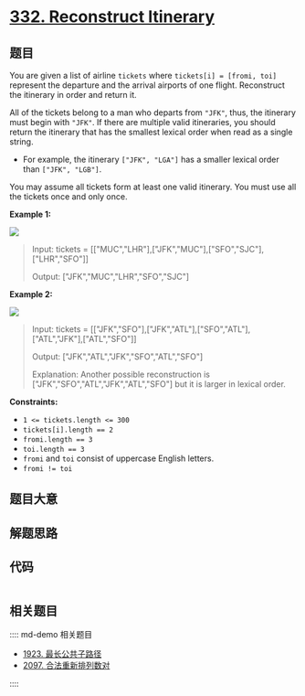 # [332. Reconstruct Itinerary](https://leetcode.com/problems/reconstruct-itinerary/)

## 题目

You are given a list of airline `tickets` where `tickets[i] = [fromi, toi]`
represent the departure and the arrival airports of one flight. Reconstruct
the itinerary in order and return it.

All of the tickets belong to a man who departs from `"JFK"`, thus, the
itinerary must begin with `"JFK"`. If there are multiple valid itineraries,
you should return the itinerary that has the smallest lexical order when read
as a single string.

  * For example, the itinerary `["JFK", "LGA"]` has a smaller lexical order than `["JFK", "LGB"]`.

You may assume all tickets form at least one valid itinerary. You must use all
the tickets once and only once.



**Example 1:**

![](https://assets.leetcode.com/uploads/2021/03/14/itinerary1-graph.jpg)

> Input: tickets = [["MUC","LHR"],["JFK","MUC"],["SFO","SJC"],["LHR","SFO"]]
> 
> Output: ["JFK","MUC","LHR","SFO","SJC"]

**Example 2:**

![](https://assets.leetcode.com/uploads/2021/03/14/itinerary2-graph.jpg)

> Input: tickets = [["JFK","SFO"],["JFK","ATL"],["SFO","ATL"],["ATL","JFK"],["ATL","SFO"]]
> 
> Output: ["JFK","ATL","JFK","SFO","ATL","SFO"]
> 
> Explanation: Another possible reconstruction is ["JFK","SFO","ATL","JFK","ATL","SFO"] but it is larger in lexical order.

**Constraints:**

  * `1 <= tickets.length <= 300`
  * `tickets[i].length == 2`
  * `fromi.length == 3`
  * `toi.length == 3`
  * `fromi` and `toi` consist of uppercase English letters.
  * `fromi != toi`


## 题目大意

## 解题思路

## 代码

```javascript

```

## 相关题目

:::: md-demo 相关题目
- [1923. 最长公共子路径](https://leetcode.com/problems/longest-common-subpath)
- [2097. 合法重新排列数对](https://leetcode.com/problems/valid-arrangement-of-pairs)

::::

